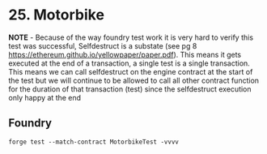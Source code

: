 # 25. Motorbike

**NOTE** - Because of the way foundry test work it is very hard to verify this test was successful, Selfdestruct is a substate (see pg 8 https://ethereum.github.io/yellowpaper/paper.pdf). This means it gets executed at the end of a transaction, a single test is a single transaction. This means we can call selfdestruct on the engine contract at the start of the test but we will continue to be allowed to call all other contract function for the duration of that transaction (test) since the selfdestruct execution only happy at the end

## Foundry

```
forge test --match-contract MotorbikeTest -vvvv
```
